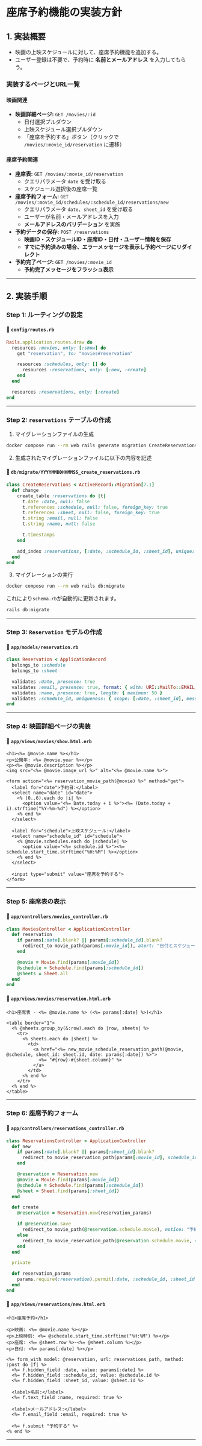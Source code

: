 # **座席予約機能の実装方針**

## **1. 実装概要**
- 映画の上映スケジュールに対して、座席予約機能を追加する。  
- ユーザー登録は不要で、予約時に **名前とメールアドレス** を入力してもらう。

### **実装するページとURL一覧**

#### **映画関連**
- **映画詳細ページ:** `GET /movies/:id`
  - 日付選択プルダウン
  - 上映スケジュール選択プルダウン
  - 「座席を予約する」ボタン（クリックで `/movies/:movie_id/reservation` に遷移）

#### **座席予約関連**
- **座席表:** `GET /movies/:movie_id/reservation`
  - クエリパラメータ `date` を受け取る
  - スケジュール選択後の座席一覧
- **座席予約フォーム:** `GET /movies/:movie_id/schedules/:schedule_id/reservations/new`
  - クエリパラメータ `date`、`sheet_id` を受け取る
  - ユーザーが名前・メールアドレスを入力
  - **メールアドレスのバリデーション** を実施
- **予約データの保存:** `POST /reservations`
  - **映画ID・スケジュールID・座席ID・日付・ユーザー情報を保存**
  - **すでに予約済みの場合、エラーメッセージを表示し予約ページにリダイレクト**
- **予約完了ページ:** `GET /movies/:movie_id`
  - **予約完了メッセージをフラッシュ表示**

---

## **2. 実装手順**

### **Step 1: ルーティングの設定**
#### **📌 `config/routes.rb`**
```ruby
Rails.application.routes.draw do
  resources :movies, only: [:show] do
    get "reservation", to: "movies#reservation"

    resources :schedules, only: [] do
      resources :reservations, only: [:new, :create]
    end
  end

  resources :reservations, only: [:create]
end
```


---

### **Step 2: `reservations` テーブルの作成**

1. マイグレーションファイルの生成
```bash
docker compose run --rm web rails generate migration CreateReservations
```

2. 生成されたマイグレーションファイルに以下の内容を記述
#### **📌 `db/migrate/YYYYMMDDHHMMSS_create_reservations.rb`**
```ruby
class CreateReservations < ActiveRecord::Migration[7.1]
  def change
    create_table :reservations do |t|
      t.date :date, null: false
      t.references :schedule, null: false, foreign_key: true
      t.references :sheet, null: false, foreign_key: true
      t.string :email, null: false
      t.string :name, null: false

      t.timestamps
    end

    add_index :reservations, [:date, :schedule_id, :sheet_id], unique: true
  end
end
```

3. マイグレーションの実行
```bash
docker compose run --rm web rails db:migrate
```

これにより`schema.rb`が自動的に更新されます。
```sh
rails db:migrate
```

---

### **Step 3: `Reservation` モデルの作成**
#### **📌 `app/models/reservation.rb`**
```ruby
class Reservation < ApplicationRecord
  belongs_to :schedule
  belongs_to :sheet

  validates :date, presence: true
  validates :email, presence: true, format: { with: URI::MailTo::EMAIL_REGEXP }
  validates :name, presence: true, length: { maximum: 50 }
  validates :schedule_id, uniqueness: { scope: [:date, :sheet_id], message: "はすでに予約されています。" }
end
```

---

### **Step 4: 映画詳細ページの実装**
#### **📌 `app/views/movies/show.html.erb`**
```erb
<h1><%= @movie.name %></h1>
<p>公開年: <%= @movie.year %></p>
<p><%= @movie.description %></p>
<img src="<%= @movie.image_url %>" alt="<%= @movie.name %>">

<form action="<%= reservation_movie_path(@movie) %>" method="get">
  <label for="date">予約日:</label>
  <select name="date" id="date">
    <% (0..6).each do |i| %>
      <option value="<%= Date.today + i %>"><%= (Date.today + i).strftime("%Y-%m-%d") %></option>
    <% end %>
  </select>

  <label for="schedule">上映スケジュール:</label>
  <select name="schedule_id" id="schedule">
    <% @movie.schedules.each do |schedule| %>
      <option value="<%= schedule.id %>"><%= schedule.start_time.strftime("%H:%M") %></option>
    <% end %>
  </select>

  <input type="submit" value="座席を予約する">
</form>
```

---

### **Step 5: 座席表の表示**
#### **📌 `app/controllers/movies_controller.rb`**
```ruby
class MoviesController < ApplicationController
  def reservation
    if params[:date].blank? || params[:schedule_id].blank?
      redirect_to movie_path(params[:movie_id]), alert: "日付とスケジュールを選択してください。" and return
    end

    @movie = Movie.find(params[:movie_id])
    @schedule = Schedule.find(params[:schedule_id])
    @sheets = Sheet.all
  end
end
```

#### **📌 `app/views/movies/reservation.html.erb`**
```erb
<h1>座席表 - <%= @movie.name %> (<%= params[:date] %>)</h1>

<table border="1">
  <% @sheets.group_by(&:row).each do |row, sheets| %>
    <tr>
      <% sheets.each do |sheet| %>
        <td>
          <a href="<%= new_movie_schedule_reservation_path(@movie, @schedule, sheet_id: sheet.id, date: params[:date]) %>">
            <%= "#{row}-#{sheet.column}" %>
          </a>
        </td>
      <% end %>
    </tr>
  <% end %>
</table>
```

---

### **Step 6: 座席予約フォーム**
#### **📌 `app/controllers/reservations_controller.rb`**
```ruby
class ReservationsController < ApplicationController
  def new
    if params[:date].blank? || params[:sheet_id].blank?
      redirect_to movie_reservation_path(params[:movie_id], schedule_id: params[:schedule_id], date: params[:date]), alert: "座席を選択してください。" and return
    end

    @reservation = Reservation.new
    @movie = Movie.find(params[:movie_id])
    @schedule = Schedule.find(params[:schedule_id])
    @sheet = Sheet.find(params[:sheet_id])
  end

  def create
    @reservation = Reservation.new(reservation_params)

    if @reservation.save
      redirect_to movie_path(@reservation.schedule.movie), notice: "予約が完了しました。"
    else
      redirect_to movie_reservation_path(@reservation.schedule.movie, schedule_id: @reservation.schedule_id, date: @reservation.date), alert: "その座席はすでに予約済みです。"
    end
  end

  private

  def reservation_params
    params.require(:reservation).permit(:date, :schedule_id, :sheet_id, :name, :email)
  end
end
```

#### **📌 `app/views/reservations/new.html.erb`**
```erb
<h1>座席予約</h1>

<p>映画: <%= @movie.name %></p>
<p>上映時刻: <%= @schedule.start_time.strftime("%H:%M") %></p>
<p>座席: <%= @sheet.row %>-<%= @sheet.column %></p>
<p>日付: <%= params[:date] %></p>

<%= form_with model: @reservation, url: reservations_path, method: :post do |f| %>
  <%= f.hidden_field :date, value: params[:date] %>
  <%= f.hidden_field :schedule_id, value: @schedule.id %>
  <%= f.hidden_field :sheet_id, value: @sheet.id %>

  <label>名前:</label>
  <%= f.text_field :name, required: true %>

  <label>メールアドレス:</label>
  <%= f.email_field :email, required: true %>

  <%= f.submit "予約する" %>
<% end %>
```

---
